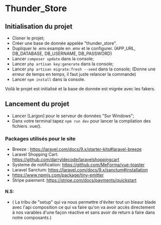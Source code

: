 # Thunder_Store
## Initialisation du projet

-   Cloner le projet;
-   Créer une base de donnée appelée "thunder_store".
-   Dupliquer le .env.example en .env et le configurer. (APP_URL, DB_DATABASE, DB_USERNAME, DB_PASSWORD)
-   Lancer `composer update` dans la console;
-   Lancer `php artisan key:generate` dans la console;
-   Lancer `php artisan migrate:fresh --seed` dans la console;
        (Donne une erreur de temps en temps, il faut juste relancer la commande)
-   Lancer `npm install` dans la console.

Voilà le projet est initialisé et la base de donnée est migrée avec les fakers.

## Lancement du projet

-   Lancer [Largon] pour le serveur de données "Sur Windows";
-   Dans votre terminal tapez `npm run dev` pour lancer la compilation des fichiers .vue().

### Packages utilisés pour le site

- Breeze : https://laravel.com/docs/9.x/starter-kits#laravel-breeze
- Laravel Shopping Cart: https://github.com/darryldecode/laravelshoppingcart
- Systeme de notification: https://github.com/MeForma/vue-toaster
- Laravel Sanctum: https://laravel.com/docs/9.x/sanctum#installation
- https://www.npmjs.com/package/tiny-emitter
- Stripe paiement: https://stripe.com/docs/payments/quickstart

#### N.S:
- ( La tribu de "setup" qui va nous permettre d'éviter tout un bleaur blade avec l'api composition ce qui va faire qu'on va avoir accès directement à nos varables d'une façon réactive et sans avoir de return à faire dans notre composants.)

